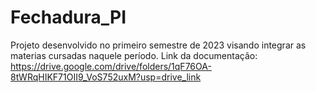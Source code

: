 # Fechadura_PI

Projeto desenvolvido no primeiro semestre de 2023 visando integrar as materias cursadas naquele período.
Link da documentação: https://drive.google.com/drive/folders/1qF76OA-8tWRqHIKF71OII9_VoS752uxM?usp=drive_link
